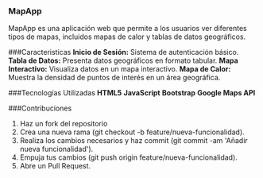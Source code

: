 ### MapApp
MapApp es una aplicación web que permite a los usuarios ver diferentes tipos de mapas, incluidos mapas de calor y tablas de datos geográficos.

###Caracteristicas
**Inicio de Sesión:** Sistema de autenticación básico.
**Tabla de Datos:** Presenta datos geográficos en formato tabular.
**Mapa Interactivo:** Visualiza datos en un mapa interactivo.
**Mapa de Calor:** Muestra la densidad de puntos de interés en un área geográfica.

###Tecnologías Utilizadas
**HTML5**
**JavaScript**
**Bootstrap**
**Google Maps API**

###Contribuciones
1. Haz un fork del repositorio 
2. Crea una nueva rama (git checkout -b feature/nueva-funcionalidad).
3. Realiza los cambios necesarios y haz commit (git commit -am 'Añadir nueva funcionalidad').
4. Empuja tus cambios (git push origin feature/nueva-funcionalidad).
5. Abre un Pull Request.
